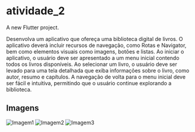 # atividade_2

A new Flutter project.

Desenvolva um aplicativo que ofereça uma biblioteca digital de livros. O aplicativo deverá incluir recursos de navegação, como Rotas e Navigator, bem como elementos visuais como imagens, botões e listas. Ao iniciar o aplicativo, o usuário deve ser apresentado a um menu inicial contendo todos os livros disponíveis. Ao selecionar um livro, o usuário deve ser levado para uma tela detalhada que exiba informações sobre o livro, como autor, resumo e capítulos. A navegação de volta para o menu inicial deve ser fácil e intuitiva, permitindo que o usuário continue explorando a biblioteca.

## Imagens


![Imagem1](https://github.com/Nalanda-k-F/desenvolvimento_dispositivos_moveis/assets/133884312/f216b249-edf3-4b48-abbe-f8411f75302b)
![Imagem2](https://github.com/Nalanda-k-F/desenvolvimento_dispositivos_moveis/assets/133884312/db4feb93-6ccb-4273-b8fc-cb77b0dd0c7f)
![Imagem3](https://github.com/Nalanda-k-F/desenvolvimento_dispositivos_moveis/assets/133884312/c374a163-85d8-4ae2-a571-f60d20c2968a)
